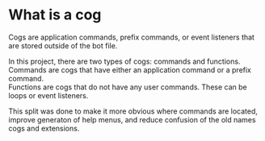 # What is a cog
Cogs are application commands, prefix commands, or event listeners that are stored outside of the bot file.

In this project, there are two types of cogs: commands and functions.  
Commands are cogs that have either an application command or a prefix command.  
Functions are cogs that do not have any user commands. These can be loops or event listeners.

This split was done to make it more obvious where commands are located, improve generaton of help menus, and reduce confusion of the old names cogs and extensions.